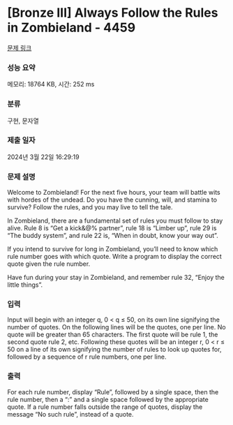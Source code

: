 # [Bronze III] Always Follow the Rules in Zombieland - 4459 

[문제 링크](https://www.acmicpc.net/problem/4459) 

### 성능 요약

메모리: 18764 KB, 시간: 252 ms

### 분류

구현, 문자열

### 제출 일자

2024년 3월 22일 16:29:19

### 문제 설명

<p>Welcome to Zombieland! For the next five hours, your team will battle wits with hordes of the undead. Do you have the cunning, will, and stamina to survive? Follow the rules, and you may live to tell the tale.</p>

<p>In Zombieland, there are a fundamental set of rules you must follow to stay alive. Rule 8 is “Get a kick&@% partner”, rule 18 is “Limber up”, rule 29 is “The buddy system”, and rule 22 is, “When in doubt, know your way out”.</p>

<p>If you intend to survive for long in Zombieland, you’ll need to know which rule number goes with which quote. Write a program to display the correct quote given the rule number.</p>

<p>Have fun during your stay in Zombieland, and remember rule 32, “Enjoy the little things”. </p>

### 입력 

 <p>Input will begin with an integer q, 0 < q ≤ 50, on its own line signifying the number of quotes. On the following lines will be the quotes, one per line. No quote will be greater than 65 characters. The first quote will be rule 1, the second quote rule 2, etc. Following these quotes will be an integer r, 0 < r ≤ 50 on a line of its own signifying the number of rules to look up quotes for, followed by a sequence of r rule numbers, one per line.</p>

### 출력 

 <p>For each rule number, display “Rule”, followed by a single space, then the rule number, then a “:” and a single space followed by the appropriate quote. If a rule number falls outside the range of quotes, display the message “No such rule”, instead of a quote.</p>

